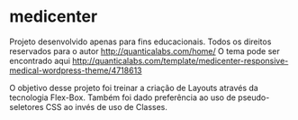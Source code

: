 # medicenter
Projeto desenvolvido apenas para fins educacionais. Todos os direitos reservados para o autor http://quanticalabs.com/home/
O tema pode ser encontrado aqui http://quanticalabs.com/template/medicenter-responsive-medical-wordpress-theme/4718613

O objetivo desse projeto foi treinar a criação de Layouts através da tecnologia Flex-Box.
Também foi dado preferência ao uso de pseudo-seletores CSS ao invés de uso de Classes.
